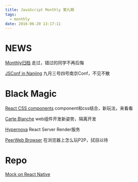 ```yaml
---
title: JavaScript Monthly 第九期
tags:
  - monthly
date: 2016-06-20 13:17:11
---
```

# NEWS
[Monthly归档](http://thoughtworksinc.github.io/JS-Monthly-Chengdu/)
走过，错过的同学不再后悔

[JSConf in Nanjing](http://www.bagevent.com/event/58905)
九月三号四号南京Conf，不见不散

# Black Magic
[React CSS components](https://github.com/andreypopp/react-css-components)
component和css结合，新玩法，来看看

[Carte Blanche](https://github.com/carteb/carte-blanche)
web组件开发新姿势，隔离开发

[Hypernova](https://github.com/airbnb/hypernova)
React Server Render服务

[PeerWeb Browser](https://github.com/retrohacker/peerweb)
在浏览器上怎么玩P2P，拭目以待

# Repo

[Mock on React Native](https://github.com/lelandrichardson/react-native-mock)
  
